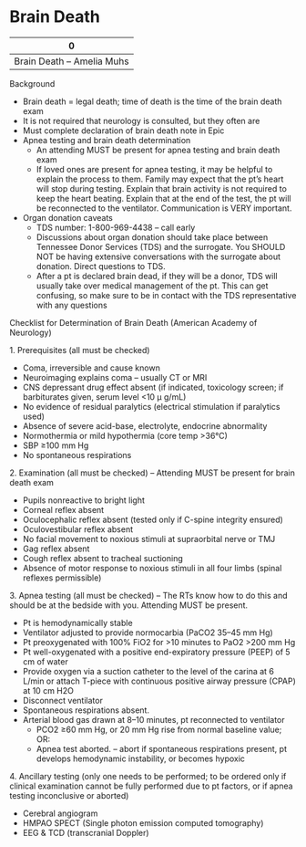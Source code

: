 # Brain Death
 
| 0                         |
|---------------------------|
| Brain Death – Amelia Muhs |

Background

-   Brain death = legal death; time of death is the time of the brain
    death exam
-   It is not required that neurology is consulted, but they often are
-   Must complete declaration of brain death note in Epic
-   Apnea testing and brain death determination
    -   An attending MUST be present for apnea testing and brain death
        exam
    -   If loved ones are present for apnea testing, it may be helpful
        to explain the process to them. Family may expect that the pt’s
        heart will stop during testing. Explain that brain activity is
        not required to keep the heart beating. Explain that at the end
        of the test, the pt will be reconnected to the ventilator.
        Communication is VERY important.
-   Organ donation caveats
    -   TDS number: 1-800-969-4438 – call early
    -   Discussions about organ donation should take place between
        Tennessee Donor Services (TDS) and the surrogate. You SHOULD NOT
        be having extensive conversations with the surrogate about
        donation. Direct questions to TDS.
    -   After a pt is declared brain dead, if they will be a donor, TDS
        will usually take over medical management of the pt. This can
        get confusing, so make sure to be in contact with the TDS
        representative with any questions

Checklist for Determination of Brain Death (American Academy of
Neurology)

1\. Prerequisites (all must be checked)

-   Coma, irreversible and cause known
-   Neuroimaging explains coma – usually CT or MRI
-   CNS depressant drug effect absent (if indicated, toxicology screen;
    if barbiturates given, serum level \<10
    μ
    g/mL)
-   No evidence of residual paralytics (electrical stimulation if
    paralytics used)
-   Absence of severe acid-base, electrolyte, endocrine abnormality
-   Normothermia or mild hypothermia (core temp >36°C)
-   SBP ≥100 mm Hg
-   No spontaneous respirations

2\. Examination (all must be checked) – Attending MUST be present for
brain death exam

-   Pupils nonreactive to bright light
-   Corneal reflex absent
-   Oculocephalic reflex absent (tested only if C-spine integrity
    ensured)
-   Oculovestibular reflex absent
-   No facial movement to noxious stimuli at supraorbital nerve or TMJ
-   Gag reflex absent
-   Cough reflex absent to tracheal suctioning
-   Absence of motor response to noxious stimuli in all four limbs
    (spinal reflexes permissible)

3\. Apnea testing (all must be checked) – The RTs know how to do this
and should be at the bedside with you. Attending MUST be present.

-   Pt is hemodynamically stable
-   Ventilator adjusted to provide normocarbia (PaCO2 35–45 mm Hg)
-   Pt preoxygenated with 100% FiO2 for >10 minutes to PaO2 >200 mm Hg
-   Pt well-oxygenated with a positive end-expiratory pressure (PEEP) of
    5 cm of water
-   Provide oxygen via a suction catheter to the level of the carina at
    6 L/min or attach T-piece with continuous positive airway pressure
    (CPAP) at 10 cm H2O
-   Disconnect ventilator
-   Spontaneous respirations absent.
-   Arterial blood gas drawn at 8–10 minutes, pt reconnected to
    ventilator
    -   PCO2 ≥60 mm Hg, or 20 mm Hg rise from normal baseline value; OR:
    -   Apnea test aborted. – abort if spontaneous respirations present,
        pt develops hemodynamic instability, or becomes hypoxic  

4\. Ancillary testing (only one needs to be performed; to be ordered
only if clinical examination cannot be fully performed due to pt
factors, or if apnea testing inconclusive or aborted)

-   Cerebral angiogram
-   HMPAO SPECT (Single photon emission computed tomography)
-   EEG & TCD (transcranial Doppler)
